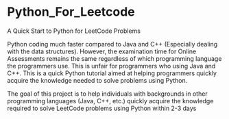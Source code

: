 # Python_For_Leetcode
A Quick Start to Python for LeetCode Problems

Python coding much faster compared to Java and C++ (Especially dealing with the data structures). However, the examination time for Online Assessments remains the same regardless of which programming language the programmers use.
This is unfair for programmers who using Java and C++. This is a quick Python tutorial aimed at helping programmers quickly acquire the knowledge needed to solve problems using Python.

The goal of this project is to help individuals with backgrounds in other programming languages (Java, C++, etc.) quickly acquire the knowledge required to solve LeetCode problems using Python within 2-3 days
